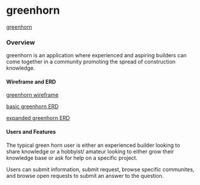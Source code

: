 # greenhorn

[greenhorn](https://greenhorn.netlify.app/)


### Overview

greenhorn is an application where experienced and aspiring builders can come together in a community promoting the spread of construction knowledge.
#### Wireframe and ERD

[greenhorn wireframe](https://www.figma.com/file/Hefei2gxl04SgnkbJ3lFEm/greenhorn?type=design&node-id=0-1&mode=design&t=5nAvZlbV2MRxFJCs-0)

[basic greenhorn ERD](https://dbdiagram.io/d/64e0cd2602bd1c4a5e0c414c)

[expanded greenhorn ERD](https://dbdiagram.io/d/64dae3c402bd1c4a5ec7071c)
   
#### Users and Features

The typical green horn user is either an experienced builder looking to share knowledge or a hobbyist/ amateur looking to either grow their knowledge base or ask for help on a specific project.

Users can submit information, submit request, browse specific communites, and browse open requests to submit an answer to the question.
